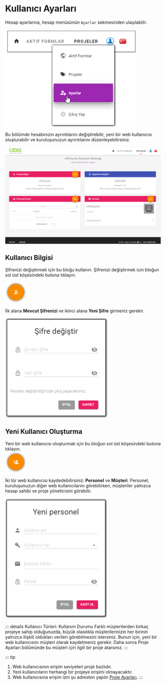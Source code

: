 # Kullanıcı Ayarları
 
Hesap ayarlarına, hesap menüsünün `Ayarlar` sekmesinden ulaşılabilir.
 
![An image](./img/s3-AppSettingsMenu.png)

Bu bölümde hesabınızın ayrıntılarını değiştirebilir, yeni bir web kullanıcısı oluşturabilir ve kuruluşunuzun ayrıntılarını düzenleyebilirsiniz.
 
 
![An image](./img/s3-AppSettings.png)
 
## Kullanıcı Bilgisi
 
Şifrenizi değiştirmek için bu bloğu kullanın. Şifrenizi değiştirmek için bloğun sol üst köşesindeki butona tıklayın.

![An image](./img/btn_accountInfo.png)
 
İlk alana **Mevcut Şifrenizi** ve ikinci alana **Yeni Şifre** girmeniz gerekir.
 
![An image](./img/s3-AppSettingsChangePass.png)
 
## Yeni Kullanıcı Oluşturma
 
Yeni bir web kullanıcısı oluşturmak için bu bloğun sol üst köşesindeki butona tıklayın.  
![An image](./img/btn_addStaff.png)
 
İki tür web kullanıcısı kaydedebilirsiniz: **Personel** ve **Müşteri**. Personel, kuruluşunuzun diğer web kullanıcılarını görebilirken, müşteriler yalnızca hesap sahibi ve proje yöneticisini görebilir.
 
![An image](./img/s3-AppSettingsAddStaff.png)
 
::: details Kullanıcı Türleri: Kullanım Durumu
Farklı müşterilerden birkaç projeye sahip olduğunuzda, büyük olasılıkla müşterilerinizin her birinin yalnızca ilişkili oldukları verileri görebilmesini istersiniz. Bunun için, yeni bir web kullanıcısını müşteri olarak kaydetmeniz gerekir. Daha sonra Proje Ayarları bölümünde bu müşteri için ilgili bir proje atarsınız.
:::
 
::: tip
1. Web kullanıcısının erişim seviyeleri proje bazlıdır.  
2. Yeni kullanıcıların herhangi bir projeye erişimi olmayacaktır.
3. Web kullanıcısına erişim izni şu adresten yapılır [Proje Ayarları](./04-projects.html#project-settings.md).
:::